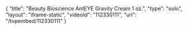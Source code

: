 {
    "title": "Beauty Bioscience AntEYE Gravity Cream 1 oz.",
    "type": "solo",
    "layout": "iframe-static",
    "videoId": "112330111",
    "url": "\/tvpembed\/112330111"
}